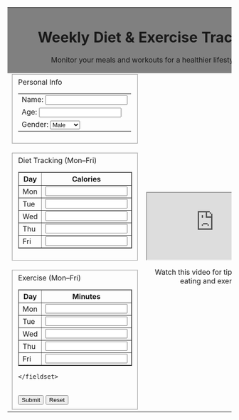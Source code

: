 <html lang="en">
<head>
    <meta charset="UTF-8">
    <meta name="viewport" content="width=device-width, initial-scale=1.0">
</head>

<body>
<table  cellpadding="6" cellspacing="2" border="0" align="center" width="90%" >
    <tbody>
        <tr>
            <td colspan="2" align="center" bgcolor="grey">
                <h1>Weekly Diet &amp; Exercise Tracker</h1>
                <p>Monitor your meals and workouts for a healthier lifestyle.</p>
        </tr>
        <tr>
            <td width="50%" align="top">
                <form action="#" method="post" novalidate></form>
                    <fieldset>
                      Personal Info
                    <table cellpadding="4" cellspacing="0">
<tbody>
    <tr>
        <td>Name:
        <input type="text">
        </td>
    </tr>
    <tr>
        <td>Age:
        <input type="number">
        </td>
    </tr>
    <tr>
        <td>Gender:
     <select name="gender">
            <option>Male</option>
            <option>Female</option>
          </select>
        </td>
    </tr>
</tbody>
</table>
</fieldset>
<br>
<fieldset>
    Diet Tracking (Mon–Fri)
    <table cellpadding="6" cellspacing="0" border="1" >
              <tbody><tr><th>Day</th><th>Calories</th></tr>
              <tr><td>Mon</td><td><input type="number" ></td></tr>
              <tr><td>Tue</td><td><input type="number" ></td></tr>
              <tr><td>Wed</td><td><input type="number"></td></tr>
              <tr><td>Thu</td><td><input type="number" ></td></tr>
              <tr><td>Fri</td><td><input type="number" ></td></tr>
            </tbody></table>
</fieldset>
<br>
<fieldset>
    Exercise (Mon–Fri)
    <table cellpadding="6" cellspacing="0" border="1">
        <tbody><tr><th>Day</th><th>Minutes</th></tr>
        <tr><td>Mon</td><td><input type="number" ></td></tr>
        <tr><td>Tue</td><td><input type="number" ></td></tr>
        <tr><td>Wed</td><td><input type="number" ></td></tr>
        <tr><td>Thu</td><td><input type="number" ></td></tr>
        <tr><td>Fri</td><td><input type="number" ></td></tr>
      </tbody></table>

    </fieldset>
<br>
<input type="Submit" value="Submit">
<input type="Reset" value="Reset">

<td width="50%" align="center">
    <iframe src="https://www.youtube.com/watch?v=W2B0NHUUx8Q"></iframe>
    <p>Watch this video for tips on healthy eating and exercise!</p>
</body>
</html>
